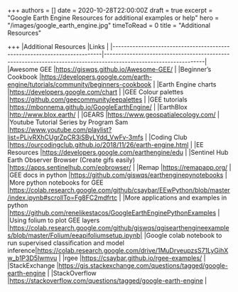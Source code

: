 +++
authors = []
date = 2020-10-28T22:00:00Z
draft = true
excerpt = "Google Earth Engine Resources for additional examples or help"
hero = "/images/google_earth_engine.jpg"
timeToRead = 0
title = "Additional Resources"

+++
|Additional Resources                                                      |Links                                                                                                            |
|--------------------------------------------------------------------------|-----------------------------------------------------------------------------------------------------------------|
|Awesome GEE                                                               |https://giswqs.github.io/Awesome-GEE/                                                                            |
|Beginner’s Cookbook                                                       |https://developers.google.com/earth-engine/tutorials/community/beginners-cookbook                                |
|Earth Engine charts                                                       |https://developers.google.com/chart                                                                              |
|GEE Colour palettes                                                       |https://github.com/geecommunity/eepalettes                                                                       |
|GEE tutorials                                                             |https://mbonnema.github.io/GoogleEarthEngine/                                                                    |
|EarthBlox                                                                 |http://www.blox.earth/                                                                                           |
|GEARS                                                                     |https://www.geospatialecology.com/                                                                               |
|Youtube Tutorial Series by Program Sam                                    |https://www.youtube.com/playlist?list=PLivRXhCUgrZpCR3iSByLYdd_VwFv-3mfs                                         |
|Coding Club                                                               |https://ourcodingclub.github.io/2018/11/26/earth-engine.html                                                     |
|EE Resources                                                              |https://developers.google.com/earthengine/edu                                                                    |
|Sentinel Hub Earth Observer Browser (Create gifs easily)                  |https://apps.sentinelhub.com/eobrowser/                                                                          |
|Remap                                                                     |https://remapapp.org/                                                                                            |
|GEE docs in python                                                        |https://github.com/giswqs/earthenginepynotebooks                                                                 |
|More python notebooks for GEE                                             |https://colab.research.google.com/github/csaybar/EEwPython/blob/master/index.ipynb#scrollTo=Fg8FC2mdfrtc         |
|More applications and examples in python                                  |https://github.com/renelikestacos/GoogleEarthEnginePythonExamples                                                |
|Using folium to plot GEE layers                                           |https://colab.research.google.com/github/giswqs/qgisearthengineexamples/blob/master/Folium/eeapifoliumsetup.ipynb|
|Google colab notebook to run supervised classification and model inference|https://colab.research.google.com/drive/1MuDrveupzsS71LyGihXw_b1P3D5Iwmvu                                        |
|rgee                                                                      |https://csaybar.github.io/rgee-examples/                                                                         |
|StackExchange                                                             |https://gis.stackexchange.com/questions/tagged/google-earth-engine                                               |
|StackOverflow                                                             |https://stackoverflow.com/questions/tagged/google-earth-engine                                                   |
